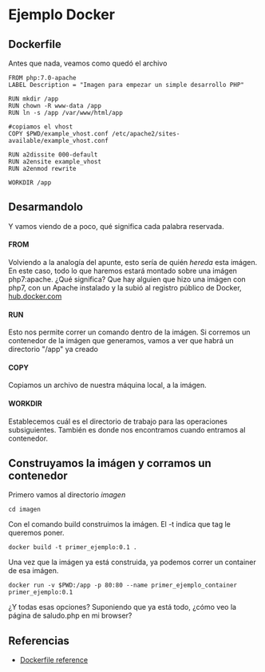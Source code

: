 # Ejemplo Docker

## Dockerfile
Antes que nada, veamos como quedó el archivo

    FROM php:7.0-apache
    LABEL Description = "Imagen para empezar un simple desarrollo PHP"

    RUN mkdir /app
    RUN chown -R www-data /app
    RUN ln -s /app /var/www/html/app

    #copiamos el vhost
    COPY $PWD/example_vhost.conf /etc/apache2/sites-available/example_vhost.conf

    RUN a2dissite 000-default
    RUN a2ensite example_vhost
    RUN a2enmod rewrite

    WORKDIR /app

## Desarmandolo

Y vamos viendo de a poco, qué significa cada palabra reservada.

#### FROM
Volviendo a la analogía del apunte, esto sería de quién *hereda* esta imágen. En este caso, todo lo que haremos estará montado sobre una imágen php7:apache. ¿Qué significa? Que hay alguien que hizo una imágen con php7, con un Apache instalado y la subió al registro público de Docker, [hub.docker.com](hub.docker.com)

#### RUN
Esto nos permite correr un comando dentro de la imágen. Si corremos un contenedor de la imágen que generamos, vamos a ver que habrá un directorio "/app" ya creado

#### COPY
Copiamos un archivo de nuestra máquina local, a la imágen.

#### WORKDIR
Establecemos cuál es el directorio de trabajo para las operaciones subsiguientes. También es donde nos encontramos cuando entramos al contenedor.

## Construyamos la imágen y corramos un contenedor

Primero vamos al directorio *imagen*

`cd imagen`

Con el comando build construimos la imágen. El -t indica que tag le queremos poner.

`docker build -t primer_ejemplo:0.1 .`

Una vez que la imágen ya está construida, ya podemos correr un container de esa imágen.

`docker run -v $PWD:/app -p 80:80 --name primer_ejemplo_container primer_ejemplo:0.1`

¿Y todas esas opciones?
Suponiendo que ya está todo, ¿cómo veo la página de saludo.php en mi browser?


## Referencias

* [Dockerfile reference](https://docs.docker.com/engine/reference/builder/)
